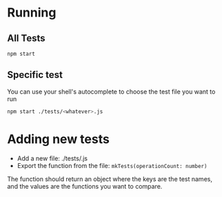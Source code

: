 # Running

## All Tests

```
npm start
```

## Specific test

You can use your shell's autocomplete to choose the test file you want to run

```bash
npm start ./tests/<whatever>.js
```

# Adding new tests

- Add a new file: ./tests/<your-test>.js
- Export the function from the file: `mkTests(operationCount: number)`

The function should return an object where the keys are the test names, and the values are the functions you want to compare.

